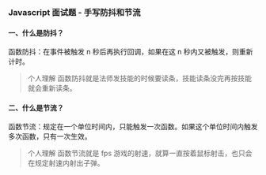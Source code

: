 ### Javascript 面试题 - 手写防抖和节流

#### 一、什么是防抖？

函数防抖：在事件被触发 n 秒后再执行回调，如果在这 n 秒内又被触发，则重新计时。

> 个人理解 函数防抖就是法师发技能的时候要读条，技能读条没完再按技能就会重新读条。

#### 二、什么是节流？

函数节流：规定在一个单位时间内，只能触发一次函数。如果这个单位时间内触发多次函数，只有一次生效。

> 个人理解 函数节流就是 fps 游戏的射速，就算一直按着鼠标射击，也只会在规定射速内射出子弹。
